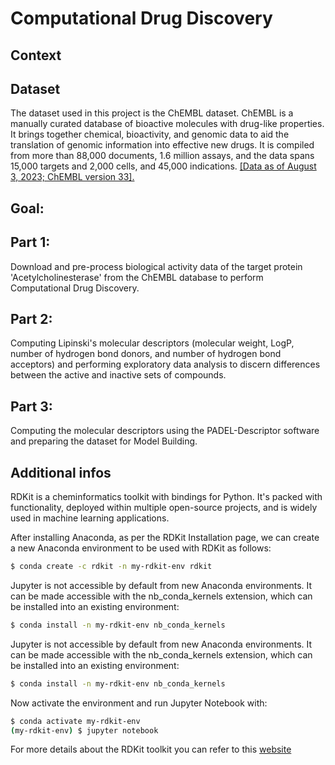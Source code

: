 # Computational Drug Discovery

## Context


## Dataset
The dataset used in this project is the ChEMBL dataset. ChEMBL is a manually curated database of bioactive molecules with drug-like properties. It brings together chemical, bioactivity, and genomic data to aid the translation of genomic information into effective new drugs. It is compiled from more than 88,000 documents, 1.6 million assays, and the data spans 15,000 targets and 2,000 cells, and 45,000 indications. [[Data as of August 3, 2023; ChEMBL version 33].](https://www.ebi.ac.uk/chembl/) 

## Goal:

## Part 1:
Download and pre-process biological activity data of the target protein 'Acetylcholinesterase' from the ChEMBL database to perform Computational Drug Discovery.

## Part 2:
Computing Lipinski's molecular descriptors (molecular weight, LogP, number of hydrogen bond donors, and number of hydrogen bond acceptors) and performing exploratory data analysis to discern differences between the active and inactive sets of compounds.

## Part 3:
Computing the molecular descriptors using the PADEL-Descriptor software and preparing the dataset for Model Building.

## Additional infos
RDKit is a cheminformatics toolkit with bindings for Python. It's packed with functionality, deployed within multiple open-source projects, and is widely used in machine learning applications. 

After installing Anaconda, as per the RDKit Installation page, we can create a new Anaconda environment to be used with RDKit as follows:

```bash
$ conda create -c rdkit -n my-rdkit-env rdkit
```

Jupyter is not accessible by default from new Anaconda environments. It can be made accessible with the nb_conda_kernels extension, which can be installed into an existing environment:

```bash
$ conda install -n my-rdkit-env nb_conda_kernels
```

Jupyter is not accessible by default from new Anaconda environments. It can be made accessible with the nb_conda_kernels extension, which can be installed into an existing environment:

```bash
$ conda install -n my-rdkit-env nb_conda_kernels
```

Now activate the environment and run Jupyter Notebook with:

```bash
$ conda activate my-rdkit-env
(my-rdkit-env) $ jupyter notebook
```
For more details about the RDKit toolkit you can refer to this [website](https://depth-first.com/articles/2020/08/17/getting-started-rdkit-and-jupyter/)
